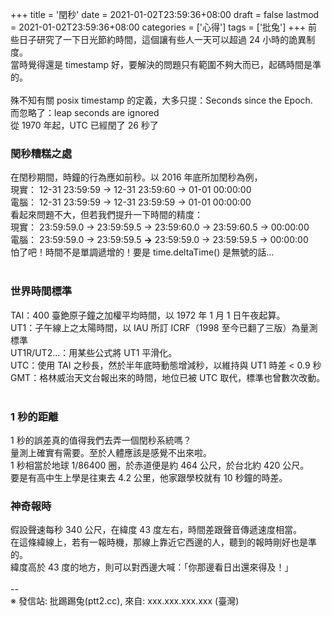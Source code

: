 +++
title = '閏秒'
date = 2021-01-02T23:59:36+08:00
draft = false
lastmod = 2021-01-02T23:59:36+08:00
categories = ['心得']
tags = ['批兔']
+++
前些日子研究了一下日光節約時間，這個讓有些人一天可以超過 24 小時的詭異制度。<br>
當時覺得還是 timestamp 好，要解決的問題只有範圍不夠大而已，起碼時間是準的。<br>
<br>
殊不知有關 posix timestamp 的定義，大多只提：Seconds since the Epoch.<br>
而忽略了：leap seconds are ignored<br>
從 1970 年起，UTC 已經閏了 26 秒了<br>

### 閏秒糟糕之處 
在閏秒期間，時鐘的行為應如前秒。以 2016 年底所加閏秒為例，<br>
現實： 12-31 23:59:59 -> 12-31 23:59:60 -> 01-01 00:00:00<br>
電腦： 12-31 23:59:59 -> 12-31 23:59:59 -> 01-01 00:00:00<br>
看起來問題不大，但若我們提升一下時間的精度：<br>
現實： 23:59:59.0 -> 23:59:59.5 -> 23:59:60.0 -> 23:59:60.5 -> 00:00:00<br>
電腦： 23:59:59.0 -> 23:59:59.5 **->** 23:59:59.0 -> 23:59:59.5 -> 00:00:00<br>
怕了吧！時間不是單調遞增的！要是 time.deltaTime() 是無號的話…<br>
<br>
### 世界時間標準 
TAI：400 臺銫原子鐘之加權平均時間，以 1972 年 1 月 1 日午夜起算。<br>
UT1：子午線上之太陽時間，以 IAU 所訂 ICRF（1998 至今已翻了三版）為量測標準<br>
UT1R/UT2...：用某些公式將 UT1 平滑化。<br>
UTC：使用 TAI 之秒長，然於半年底時動態增減秒，以維持與 UT1 時差 < 0.9 秒<br>
GMT：格林威治天文台報出來的時間，地位已被 UTC 取代，標準也曾數次改動。<br>
<br>
### 1 秒的距離 
1 秒的誤差真的值得我們去弄一個閏秒系統嗎？<br>
量測上確實有需要。至於人體應該是感覺不出來啦。<br>
1 秒相當於地球 1/86400 圈，於赤道便是約 464 公尺，於台北約 420 公尺。<br>
要是有高中生上學是往東去 4.2 公里，他家跟學校就有 10 秒鐘的時差。<br>

### 神奇報時 
假設聲速每秒 340 公尺，在緯度 43 度左右，時間差跟聲音傳遞速度相當。<br>
在這條緯線上，若有一報時機，那線上靠近它西邊的人，聽到的報時剛好也是準的。<br>
緯度高於 43 度的地方，則可以對西邊大喊：「你那邊看日出還來得及！」<br>
<br>
--<br>
※ 發信站: 批踢踢兔(ptt2.cc), 來自: xxx.xxx.xxx.xxx (臺灣)<br>
